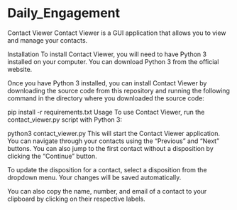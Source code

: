 # Daily_Engagement

Contact Viewer
Contact Viewer is a GUI application that allows you to view and manage your contacts.

Installation
To install Contact Viewer, you will need to have Python 3 installed on your computer. You can download Python 3 from the official website.

Once you have Python 3 installed, you can install Contact Viewer by downloading the source code from this repository and running the following command in the directory where you downloaded the source code:

pip install -r requirements.txt
Usage
To use Contact Viewer, run the contact_viewer.py script with Python 3:

python3 contact_viewer.py
This will start the Contact Viewer application. You can navigate through your contacts using the “Previous” and “Next” buttons. You can also jump to the first contact without a disposition by clicking the “Continue” button.

To update the disposition for a contact, select a disposition from the dropdown menu. Your changes will be saved automatically.

You can also copy the name, number, and email of a contact to your clipboard by clicking on their respective labels.
